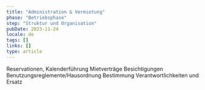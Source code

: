```yaml
---
title: "Administration & Vermietung"
phase: "Betriebsphase"
step: "Struktur und Organisation"
pubDate: 2023-11-24
locale: de
tags: []
links: []
type: article
---
```


Reservationen, Kalenderführung
Mietverträge
Besichtigungen
Benutzungsreglemente/Hausordnung
Bestimmung Verantwortlichkeiten und Ersatz
